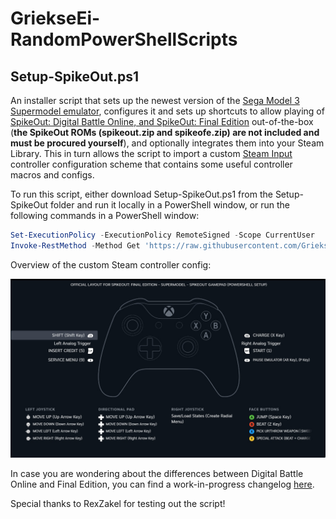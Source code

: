 # GriekseEi-RandomPowerShellScripts

## Setup-SpikeOut.ps1

An installer script that sets up the newest version of the [Sega Model 3 Supermodel emulator](https://github.com/trzy/Supermodel), configures it and sets up shortcuts to allow playing of [SpikeOut: Digital Battle Online, and SpikeOut: Final Edition](https://en.wikipedia.org/wiki/SpikeOut) out-of-the-box (**the SpikeOut ROMs (spikeout.zip and spikeofe.zip) are not included and must be procured yourself**), and optionally integrates them into your Steam Library. This in turn allows the script to import a custom [Steam Input](https://partner.steamgames.com/doc/features/steam_controller) controller configuration scheme that contains some useful controller macros and configs.

To run this script, either download Setup-SpikeOut.ps1 from the Setup-SpikeOut folder and run it locally in a PowerShell window, or run the following commands in a PowerShell window:

```powershell
Set-ExecutionPolicy -ExecutionPolicy RemoteSigned -Scope CurrentUser
Invoke-RestMethod -Method Get 'https://raw.githubusercontent.com/GriekseEi/GriekseEi-RandomPowerShellScripts/refs/heads/main/Setup-SpikeOut/Setup-SpikeOut.ps1' | Invoke-Expression
```

Overview of the custom Steam controller config:

![SpikeOut Steam Input controller configuration](Setup-SpikeOut/resources/spikeout_controls_howto.jpg)

In case you are wondering about the differences between Digital Battle Online and Final Edition, you can find a work-in-progress changelog [here](https://docs.google.com/spreadsheets/d/12M4kS6ubeylQ5QPmV7-dQVB6Q5nLgmJoS43VLE2pOds/edit?usp=sharing).

Special thanks to RexZakel for testing out the script!
